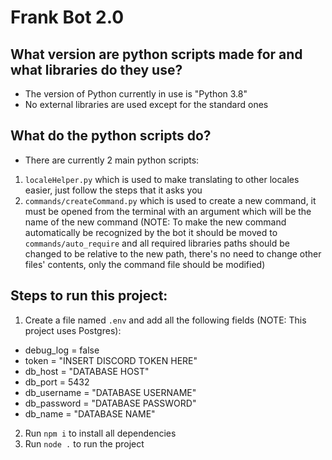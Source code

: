 # Frank Bot 2.0

## What version are python scripts made for and what libraries do they use?

 - The version of Python currently in use is "Python 3.8"
 - No external libraries are used except for the standard ones

## What do the python scripts do?

 - There are currently 2 main python scripts:
  1. `localeHelper.py` which is used to make translating to other locales easier, just follow the steps that it asks you
  2. `commands/createCommand.py` which is used to create a new command, it must be opened from the terminal with an argument which will be the name of the new command (NOTE: To make the new command automatically be recognized by the bot it should be moved to `commands/auto_require` and all required libraries paths should be changed to be relative to the new path, there's no need to change other files' contents, only the command file should be modified)

## Steps to run this project:

1. Create a file named `.env` and add all the following fields (NOTE: This project uses Postgres):
  - debug_log = false
  - token = "INSERT DISCORD TOKEN HERE"
  - db_host     = "DATABASE HOST"
  - db_port     = 5432
  - db_username = "DATABASE USERNAME"
  - db_password = "DATABASE PASSWORD"
  - db_name     = "DATABASE NAME"
2. Run `npm i` to install all dependencies
3. Run `node .` to run the project
